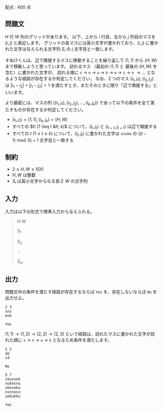 配点 : $400$ 点

## 問題文

$H$ 行 $W$ 列のグリッドがあります。
以下、上から $i$ 行目、左から $j$ 列目のマスを $(i,j)$ と表記します。
グリッドの各マスには英小文字が書かれており、$(i,j)$ に書かれた文字は与えられる文字列 $S_i$ の $j$ 文字目と一致します。

すぬけくんは、辺で隣接するマスに移動することを繰り返して $(1,1)$ から $(H,W)$ まで移動しようと思っています。
訪れるマス （最初の $(1,1)$ と 最後の $(H,W)$ を含む）に書かれた文字が、
訪れる順に `s` $\rightarrow$ `n` $\rightarrow$ `u` $\rightarrow$ `k`
$\rightarrow$ `e` $\rightarrow$ `s` $\rightarrow$ `n` $\rightarrow \dots$
となるような経路が存在するか判定してください。
なお、$2$ つのマス $(i_1,j_1),(i_2,j_2)$ は $|i_1-i_2|+|j_1-j_2| = 1$ を満たすとき、またそのときに限り「辺で隣接する」といいます。

より厳密には、マスの列 $((i_1,j_1),(i_2,j_2),\dots,(i_k,j_k))$ であって以下の条件を全て満たすものが存在するか判定してください。

- $(i_1,j_1) = (1,1),(i_k,j_k) = (H,W)$
- すべての $t\ (1 \leq t &lt; k)$ について、$(i_t,j_t)$ と $(i_{t+1},j_{t+1})$ は辺で隣接する
- すべての $t\ (1 \leq t \leq k)$ について、$(i_t,j_t)$ に書かれた文字は `snuke` の $((t-1) \bmod 5) + 1$ 文字目と一致する

## 制約

- $2\leq H,W \leq 500$
- $H,W$ は整数
- $S_i$ は英小文字からなる長さ $W$ の文字列

## 入力

入力は以下の形式で標準入力から与えられる。

> $H$ $W$
> 
> $S_1$
> 
> $S_2$
> 
> $\vdots$
> 
> $S_H$

## 出力

問題文中の条件を満たす経路が存在するならば `Yes` を、存在しないならば `No` を出力せよ。

```input1
2 3
sns
euk
```

```output1
Yes
```

$(1,1) \rightarrow (1,2) \rightarrow (2,2) \rightarrow (2,3)$ という経路は、訪れたマスに書かれた文字が訪れた順に
`s` $\rightarrow$ `n` $\rightarrow$ `u` $\rightarrow$ `k` となるため条件を満たします。

```input2
2 2
ab
cd
```

```output2
No
```

```input3
5 7
skunsek
nukesnu
ukeseku
nsnnesn
uekukku
```

```output3
Yes
```